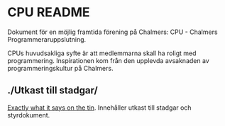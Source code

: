 CPU README
==========

Dokument för en möjlig framtida förening på Chalmers: CPU - Chalmers Programmeraruppslutning.

CPUs huvudsakliga syfte är att medlemmarna skall ha roligt med programmering. Inspirationen kom från den upplevda avsaknaden av programmeringskultur på Chalmers.

./Utkast till stadgar/
----------------------
[Exactly what it says on the tin][1]. Innehåller utkast till stadgar och styrdokument.

[1]: http://tvtropes.org/pmwiki/pmwiki.php/Main/ExactlyWhatItSaysOnTheTin
